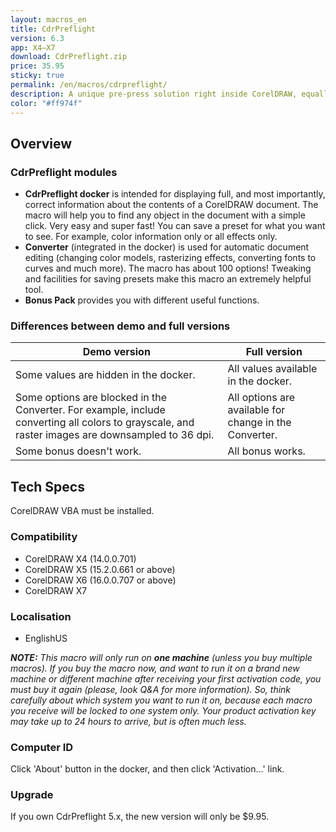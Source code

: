 ```yaml
---
layout: macros_en
title: CdrPreflight
version: 6.3
app: X4–X7
download: CdrPreflight.zip
price: 35.95
sticky: true
permalink: /en/macros/cdrpreflight/
description: A unique pre-press solution right inside CorelDRAW, equally useful for individual designers and in print shops. With just a few clicks it diagnoses lots of typical CDR problems, making it easy for you to solve them, substantially saving your time and, thus, money.
color: "#ff974f"
---
```


## Overview

### CdrPreflight modules

* **CdrPreflight docker** is intended for displaying full, and most importantly, correct information about the contents of a CorelDRAW document. The macro will help you to find any object in the document with a simple click. Very easy and super fast! You can save a preset for what you want to see. For example, color information only or all effects only.
* **Converter** (integrated in the docker) is used for automatic document editing (changing color models, rasterizing effects, converting fonts to curves and much more). The macro has about 100 options! Tweaking and facilities for saving presets make this macro an extremely helpful tool.
* **Bonus Pack** provides you with different useful functions.

### Differences between demo and full versions

Demo version  |  Full version
------------- | --------------
Some values ​​are hidden in the docker. | All values available in the docker.
Some options are blocked in the Converter. For example, include converting all colors to grayscale, and raster images are downsampled to 36 dpi. | All options are available for change in the Converter.
Some bonus doesn't work. | All bonus works.

## Tech Specs

CorelDRAW VBA must be installed.

### Compatibility

* CorelDRAW Х4 (14.0.0.701)
* CorelDRAW X5 (15.2.0.661 or above)
* CorelDRAW X6 (16.0.0.707 or above)
* CorelDRAW X7

### Localisation

* EnglishUS

_**NOTE:** This macro will only run on **one machine** (unless you buy multiple macros). If you buy the macro now, and want to run it on a brand new machine or different machine after receiving your first activation code, you must buy it again (please, look Q&A for more information). So, think carefully about which system you want to run it on, because each macro you receive will be locked to one system only. Your product activation key may take up to 24 hours to arrive, but is often much less._

### Computer ID

Click 'About' button in the docker, and then click 'Activation...' link.

### Upgrade

If you own CdrPreflight 5.x, the new version will only be $9.95.
